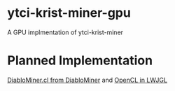 # ytci-krist-miner-gpu
A GPU implmentation of ytci-krist-miner

# Planned Implementation
[DiabloMiner.cl from DiabloMiner](https://github.com/Diablo-D3/DiabloMiner/blob/master/src/main/resources/DiabloMiner.cl)
and
[OpenCL in LWJGL](http://wiki.lwjgl.org/wiki/OpenCL_in_LWJGL)
